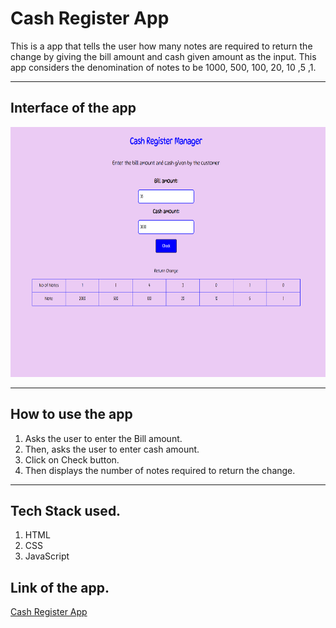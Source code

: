 # **Cash Register App**
This is a app that tells the user how many notes are required to return the change by giving the bill amount and cash given amount as the input.
This app considers the denomination of notes to be 1000, 500, 100, 20, 10 ,5 ,1.


---

## **Interface of the app**

<img src="./images/interface.png" alt="interface" width="700" height="400" />

---
## **How to use the app**

1. Asks the user to enter the Bill amount.
2. Then, asks the user to enter cash amount.
3. Click on Check button.
4. Then displays the number of notes required to return the change.

---
## **Tech Stack used.**

1. HTML
2. CSS
3. JavaScript


## **Link of the app.**

[Cash Register App](https://rohit-mark-10.netlify.app/)
